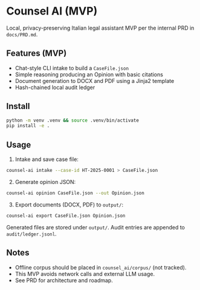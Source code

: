 # Counsel AI (MVP)

Local, privacy-preserving Italian legal assistant MVP per the internal PRD in `docs/PRD.md`.

## Features (MVP)
- Chat-style CLI intake to build a `CaseFile.json`
- Simple reasoning producing an Opinion with basic citations
- Document generation to DOCX and PDF using a Jinja2 template
- Hash-chained local audit ledger

## Install

```bash
python -m venv .venv && source .venv/bin/activate
pip install -e .
```

## Usage

1) Intake and save case file:

```bash
counsel-ai intake --case-id HT-2025-0001 > CaseFile.json
```

2) Generate opinion JSON:

```bash
counsel-ai opinion CaseFile.json --out Opinion.json
```

3) Export documents (DOCX, PDF) to `output/`:

```bash
counsel-ai export CaseFile.json Opinion.json
```

Generated files are stored under `output/`. Audit entries are appended to `audit/ledger.jsonl`.

## Notes
- Offline corpus should be placed in `counsel_ai/corpus/` (not tracked).
- This MVP avoids network calls and external LLM usage.
- See PRD for architecture and roadmap.
